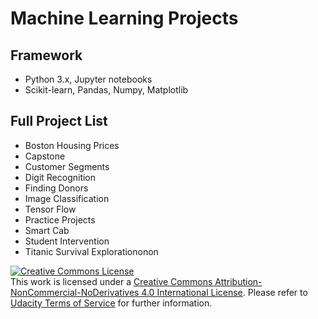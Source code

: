 # Machine Learning Projects

## Framework
- Python 3.x, Jupyter notebooks
- Scikit-learn, Pandas, Numpy, Matplotlib

## Full Project List
- Boston Housing Prices
- Capstone
- Customer Segments
- Digit Recognition
- Finding Donors
- Image Classification
- Tensor Flow
- Practice Projects
- Smart Cab
- Student Intervention
- Titanic Survival Explorationonon

<a rel="license" href="http://creativecommons.org/licenses/by-nc-nd/4.0/"><img alt="Creative Commons License" style="border-width:0" src="https://i.creativecommons.org/l/by-nc-nd/4.0/88x31.png" /></a><br />This work is licensed under a <a rel="license" href="http://creativecommons.org/licenses/by-nc-nd/4.0/">Creative Commons Attribution-NonCommercial-NoDerivatives 4.0 International License</a>. Please refer to [Udacity Terms of Service](https://www.udacity.com/legal) for further information.
